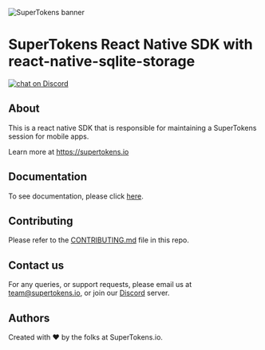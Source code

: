 ![SuperTokens banner](https://raw.githubusercontent.com/supertokens/supertokens-logo/master/images/Artboard%20%E2%80%93%2027%402x.png)

# SuperTokens React Native SDK with react-native-sqlite-storage

<a href="https://supertokens.io/discord">
<img src="https://img.shields.io/discord/603466164219281420.svg?logo=discord"
    alt="chat on Discord"></a>
    
## About
This is a react native SDK that is responsible for maintaining a SuperTokens session for mobile apps.

Learn more at https://supertokens.io

## Documentation
To see documentation, please click [here](https://supertokens.io/docs/community/introduction).

## Contributing
Please refer to the [CONTRIBUTING.md](https://github.com/supertokens/supertokens-react-native/blob/master/CONTRIBUTING.md) file in this repo.

## Contact us
For any queries, or support requests, please email us at team@supertokens.io, or join our [Discord](supertokens.io/discord) server.

## Authors
Created with :heart: by the folks at SuperTokens.io.